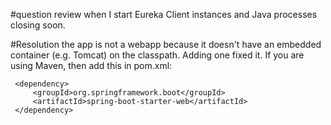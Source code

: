 #question review
when I start Eureka Client instances and Java processes closing soon.

#Resolution
the app is not a webapp because it doesn't have an embedded container (e.g. Tomcat) on the classpath. Adding one fixed it. 
If you are using Maven, then add this in pom.xml:
```
 <dependency>
     <groupId>org.springframework.boot</groupId>
     <artifactId>spring-boot-starter-web</artifactId>
 </dependency>
```

